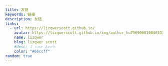 ```yaml
---
title: 友链
keywords: 链接
description: 友链
links:
  - url: https://lizqwerscott.github.io/
    avatar: https://lizqwerscott.github.io/img/author_hu7569068100463337515.png
    name: lizqwer
    blog: lizqwer scott
    #desc: 𝙸 𝚞𝚜𝚎 𝙰𝚛𝚌𝚑
    color: "#66ccff"
random: true
---
```


<YunLinks :links="frontmatter.links" :random="frontmatter.random" errorImg="https://cdn.yunyoujun.cn/img/avatar/none.jpg" />


